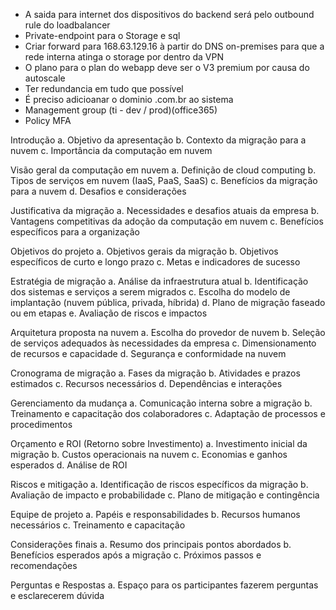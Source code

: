 * A saida para internet dos dispositivos do backend será pelo outbound rule do loadbalancer
* Private-endpoint para o Storage e sql
* Criar forward para 168.63.129.16 à partir do DNS on-premises para que a rede interna atinga o storage por dentro da VPN
* O plano para o plan do webapp deve ser o V3 premium por causa do autoscale
* Ter redundancia em tudo que possível
* É preciso adicioanar o dominio .com.br ao sistema
* Management group (ti - dev / prod)(office365)
* Policy MFA


Introdução
a. Objetivo da apresentação
b. Contexto da migração para a nuvem
c. Importância da computação em nuvem

Visão geral da computação em nuvem
a. Definição de cloud computing
b. Tipos de serviços em nuvem (IaaS, PaaS, SaaS)
c. Benefícios da migração para a nuvem
d. Desafios e considerações

Justificativa da migração
a. Necessidades e desafios atuais da empresa
b. Vantagens competitivas da adoção da computação em nuvem
c. Benefícios específicos para a organização

Objetivos do projeto
a. Objetivos gerais da migração
b. Objetivos específicos de curto e longo prazo
c. Metas e indicadores de sucesso

Estratégia de migração
a. Análise da infraestrutura atual
b. Identificação dos sistemas e serviços a serem migrados
c. Escolha do modelo de implantação (nuvem pública, privada, híbrida)
d. Plano de migração faseado ou em etapas
e. Avaliação de riscos e impactos

Arquitetura proposta na nuvem
a. Escolha do provedor de nuvem
b. Seleção de serviços adequados às necessidades da empresa
c. Dimensionamento de recursos e capacidade
d. Segurança e conformidade na nuvem

Cronograma de migração
a. Fases da migração
b. Atividades e prazos estimados
c. Recursos necessários
d. Dependências e interações

Gerenciamento da mudança
a. Comunicação interna sobre a migração
b. Treinamento e capacitação dos colaboradores
c. Adaptação de processos e procedimentos

Orçamento e ROI (Retorno sobre Investimento)
a. Investimento inicial da migração
b. Custos operacionais na nuvem
c. Economias e ganhos esperados
d. Análise de ROI

Riscos e mitigação
a. Identificação de riscos específicos da migração
b. Avaliação de impacto e probabilidade
c. Plano de mitigação e contingência

Equipe de projeto
a. Papéis e responsabilidades
b. Recursos humanos necessários
c. Treinamento e capacitação

Considerações finais
a. Resumo dos principais pontos abordados
b. Benefícios esperados após a migração
c. Próximos passos e recomendações

Perguntas e Respostas
a. Espaço para os participantes fazerem perguntas e esclarecerem dúvida